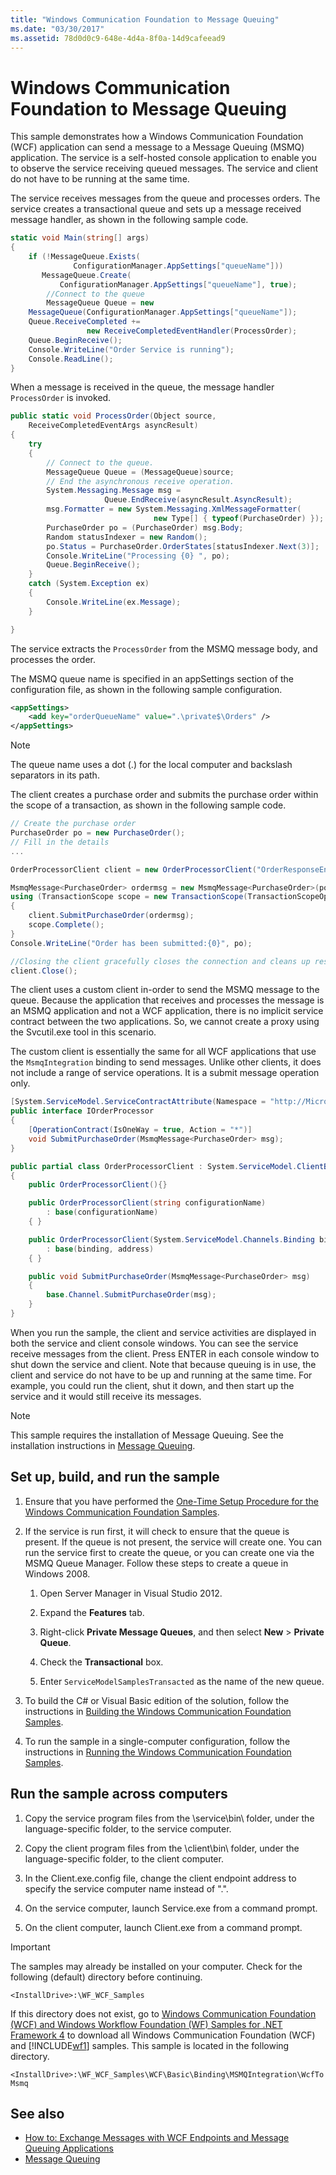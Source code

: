 ```yaml
---
title: "Windows Communication Foundation to Message Queuing"
ms.date: "03/30/2017"
ms.assetid: 78d0d0c9-648e-4d4a-8f0a-14d9cafeead9
---
```

# Windows Communication Foundation to Message Queuing

This sample demonstrates how a Windows Communication Foundation (WCF) application can send a message to a Message Queuing (MSMQ) application. The service is a self-hosted console application to enable you to observe the service receiving queued messages. The service and client do not have to be running at the same time.

 The service receives messages from the queue and processes orders. The service creates a transactional queue and sets up a message received message handler, as shown in the following sample code.

```csharp
static void Main(string[] args)
{
    if (!MessageQueue.Exists(
              ConfigurationManager.AppSettings["queueName"]))
       MessageQueue.Create(
           ConfigurationManager.AppSettings["queueName"], true);
        //Connect to the queue
        MessageQueue Queue = new
    MessageQueue(ConfigurationManager.AppSettings["queueName"]);
    Queue.ReceiveCompleted +=
                 new ReceiveCompletedEventHandler(ProcessOrder);
    Queue.BeginReceive();
    Console.WriteLine("Order Service is running");
    Console.ReadLine();
}
```

 When a message is received in the queue, the message handler `ProcessOrder` is invoked.

```csharp
public static void ProcessOrder(Object source,
    ReceiveCompletedEventArgs asyncResult)
{
    try
    {
        // Connect to the queue.
        MessageQueue Queue = (MessageQueue)source;
        // End the asynchronous receive operation.
        System.Messaging.Message msg =
                     Queue.EndReceive(asyncResult.AsyncResult);
        msg.Formatter = new System.Messaging.XmlMessageFormatter(
                                new Type[] { typeof(PurchaseOrder) });
        PurchaseOrder po = (PurchaseOrder) msg.Body;
        Random statusIndexer = new Random();
        po.Status = PurchaseOrder.OrderStates[statusIndexer.Next(3)];
        Console.WriteLine("Processing {0} ", po);
        Queue.BeginReceive();
    }
    catch (System.Exception ex)
    {
        Console.WriteLine(ex.Message);
    }

}
```

 The service extracts the `ProcessOrder` from the MSMQ message body, and processes the order.

 The MSMQ queue name is specified in an appSettings section of the configuration file, as shown in the following sample configuration.

```xml
<appSettings>
    <add key="orderQueueName" value=".\private$\Orders" />
</appSettings>
```

> [!NOTE]
> The queue name uses a dot (.) for the local computer and backslash separators in its path.

 The client creates a purchase order and submits the purchase order within the scope of a transaction, as shown in the following sample code.

```csharp
// Create the purchase order
PurchaseOrder po = new PurchaseOrder();
// Fill in the details
...

OrderProcessorClient client = new OrderProcessorClient("OrderResponseEndpoint");

MsmqMessage<PurchaseOrder> ordermsg = new MsmqMessage<PurchaseOrder>(po);
using (TransactionScope scope = new TransactionScope(TransactionScopeOption.Required))
{
    client.SubmitPurchaseOrder(ordermsg);
    scope.Complete();
}
Console.WriteLine("Order has been submitted:{0}", po);

//Closing the client gracefully closes the connection and cleans up resources
client.Close();
```

 The client uses a custom client in-order to send the MSMQ message to the queue. Because the application that receives and processes the message is an MSMQ application and not a WCF application, there is no implicit service contract between the two applications. So, we cannot create a proxy using the Svcutil.exe tool in this scenario.

 The custom client is essentially the same for all WCF applications that use the `MsmqIntegration` binding to send messages. Unlike other clients, it does not include a range of service operations. It is a submit message operation only.

```csharp
[System.ServiceModel.ServiceContractAttribute(Namespace = "http://Microsoft.ServiceModel.Samples")]
public interface IOrderProcessor
{
    [OperationContract(IsOneWay = true, Action = "*")]
    void SubmitPurchaseOrder(MsmqMessage<PurchaseOrder> msg);
}

public partial class OrderProcessorClient : System.ServiceModel.ClientBase<IOrderProcessor>, IOrderProcessor
{
    public OrderProcessorClient(){}

    public OrderProcessorClient(string configurationName)
        : base(configurationName)
    { }

    public OrderProcessorClient(System.ServiceModel.Channels.Binding binding, System.ServiceModel.EndpointAddress address)
        : base(binding, address)
    { }

    public void SubmitPurchaseOrder(MsmqMessage<PurchaseOrder> msg)
    {
        base.Channel.SubmitPurchaseOrder(msg);
    }
}
```

 When you run the sample, the client and service activities are displayed in both the service and client console windows. You can see the service receive messages from the client. Press ENTER in each console window to shut down the service and client. Note that because queuing is in use, the client and service do not have to be up and running at the same time. For example, you could run the client, shut it down, and then start up the service and it would still receive its messages.

> [!NOTE]
> This sample requires the installation of Message Queuing. See the installation instructions in [Message Queuing](https://docs.microsoft.com/previous-versions/windows/desktop/legacy/ms711472(v=vs.85)).

## Set up, build, and run the sample

1. Ensure that you have performed the [One-Time Setup Procedure for the Windows Communication Foundation Samples](one-time-setup-procedure-for-the-wcf-samples.md).

2. If the service is run first, it will check to ensure that the queue is present. If the queue is not present, the service will create one. You can run the service first to create the queue, or you can create one via the MSMQ Queue Manager. Follow these steps to create a queue in Windows 2008.

    1. Open Server Manager in Visual Studio 2012.

    2. Expand the **Features** tab.

    3. Right-click **Private Message Queues**, and then select **New** > **Private Queue**.

    4. Check the **Transactional** box.

    5. Enter `ServiceModelSamplesTransacted` as the name of the new queue.

3. To build the C# or Visual Basic edition of the solution, follow the instructions in [Building the Windows Communication Foundation Samples](building-the-samples.md).

4. To run the sample in a single-computer configuration, follow the instructions in [Running the Windows Communication Foundation Samples](running-the-samples.md).

## Run the sample across computers

1. Copy the service program files from the \service\bin\ folder, under the language-specific folder, to the service computer.

2. Copy the client program files from the \client\bin\ folder, under the language-specific folder, to the client computer.

3. In the Client.exe.config file, change the client endpoint address to specify the service computer name instead of ".".

4. On the service computer, launch Service.exe from a command prompt.

5. On the client computer, launch Client.exe from a command prompt.

> [!IMPORTANT]
> The samples may already be installed on your computer. Check for the following (default) directory before continuing.
>
> `<InstallDrive>:\WF_WCF_Samples`
>
> If this directory does not exist, go to [Windows Communication Foundation (WCF) and Windows Workflow Foundation (WF) Samples for .NET Framework 4](https://www.microsoft.com/download/details.aspx?id=21459) to download all Windows Communication Foundation (WCF) and [!INCLUDE[wf1](../../../../includes/wf1-md.md)] samples. This sample is located in the following directory.
>
> `<InstallDrive>:\WF_WCF_Samples\WCF\Basic\Binding\MSMQIntegration\WcfToMsmq`

## See also

- [How to: Exchange Messages with WCF Endpoints and Message Queuing Applications](../feature-details/how-to-exchange-messages-with-wcf-endpoints-and-message-queuing-applications.md)
- [Message Queuing](https://docs.microsoft.com/previous-versions/windows/desktop/legacy/ms711472(v=vs.85))
